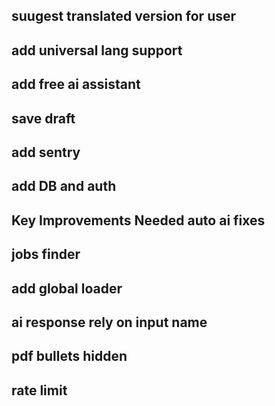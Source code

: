 ## suugest translated version for user

## add universal lang support

## add free ai assistant

## save draft

## add sentry

## add DB and auth

## Key Improvements Needed auto ai fixes

## jobs finder

## add global loader

## ai response rely on input name

## pdf bullets hidden

## rate limit
